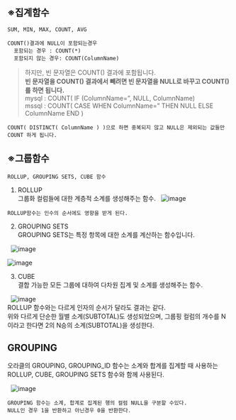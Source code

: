 ## ※집계함수
    SUM, MIN, MAX, COUNT, AVG
    
```
COUNT()결과에 NULL이 포함되는경우
  포함되는 경우 : COUNT(*)
  포함되지 않는 경우: COUNT(ColumnName)
```

> 하지만, 빈 문자열은 COUNT() 결과에 포함됩니다.   
> **빈 문자열을 COUNT() 결과에서 빼려면 빈 문자열을 NULL로 바꾸고 COUNT()를 하면 됩니다.**   
    mysql : COUNT( IF (ColumnName=”, NULL, ColumnName)     
    mssql : COUNT( CASE WHEN ColumnName=” THEN NULL ELSE ColumnName END )  
    
    COUNT( DISTINCT( ColumnName ) )으로 하면 중복되지 않고 NULL은 제외되는 값들만 COUNT 하게 됩니다.

## ※그룹함수
    ROLLUP, GROUPING SETS, CUBE 함수

1. ROLLUP  
그룹화 컬럼들에 대한 계층적 소계를 생성해주는 함수.
&nbsp;
![image](https://github.com/Kangchaemin/SQL_Rule/assets/43837994/9b9b248d-2ca7-4dff-b922-50a34be5bba5)

```
ROLLUP함수는 인수의 순서에도 영향을 받게 된다.
```

2. GROUPING SETS  
    GROUPING SETS는 특정 항목에 대한 소계를 계산하는 함수입니다.
   
&nbsp;
![image](https://github.com/Kangchaemin/SQL_Rule/assets/43837994/187e3d09-0cfc-41ac-b1c1-893035be6fab)  

![image](https://github.com/Kangchaemin/SQL_Rule/assets/43837994/f33fac04-1ff4-41e5-9f62-19526823ea03)

3. CUBE  
결합 가능한 모든 그룹에 대하여 다차원 집계 및 소계를 생성해주는 함수.

&nbsp;
![image](https://github.com/Kangchaemin/SQL_Rule/assets/43837994/ed06dc44-294e-4520-a274-7a42334a9102)  
ROLLUP 함수와는 다르게 인자의 순서가 달라도 결과는 같다.  
위와 다르게 단순한 월별 소계(SUBTOTAL)도 생성되었으며, 그룹핑 컬럼의 개수를 N이라고 한다면 2의 N승의 소계(SUBTOTAL)을 생성한다.


## GROUPING
 오라클의 GROUPING, GROUPING_ID 함수는 소계와 합계를 집계할 때 사용하는 ROLLUP, CUBE, GROUPING SETS 함수와 함께 사용된다.    

&nbsp;
![image](https://github.com/Kangchaemin/SQL_Rule/assets/43837994/fa8c273b-511e-4d7a-ba0b-984f823c3cda)


```
GROUPING 함수는 소계, 합계로 집계된 행의 컬럼 NULL을 구분할 수있다.  
NULL인 경우 1을 반환하고 아닌경우 0을 반환한다.
```
